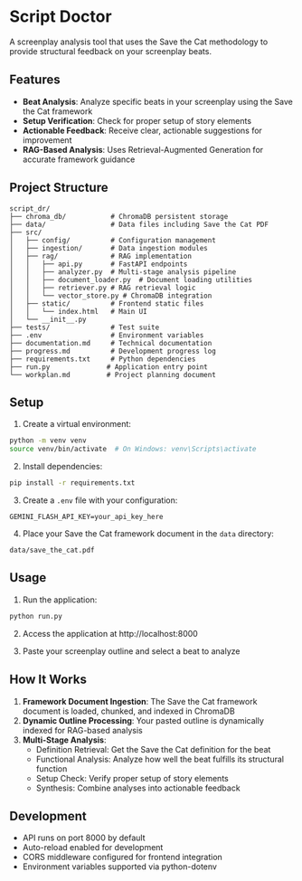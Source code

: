 # Script Doctor

A screenplay analysis tool that uses the Save the Cat methodology to provide structural feedback on your screenplay beats.

## Features

- **Beat Analysis**: Analyze specific beats in your screenplay using the Save the Cat framework
- **Setup Verification**: Check for proper setup of story elements
- **Actionable Feedback**: Receive clear, actionable suggestions for improvement
- **RAG-Based Analysis**: Uses Retrieval-Augmented Generation for accurate framework guidance

## Project Structure

```
script_dr/
├── chroma_db/           # ChromaDB persistent storage
├── data/                # Data files including Save the Cat PDF
├── src/
│   ├── config/          # Configuration management
│   ├── ingestion/       # Data ingestion modules
│   ├── rag/             # RAG implementation
│   │   ├── api.py       # FastAPI endpoints
│   │   ├── analyzer.py  # Multi-stage analysis pipeline
│   │   ├── document_loader.py  # Document loading utilities
│   │   ├── retriever.py # RAG retrieval logic
│   │   └── vector_store.py # ChromaDB integration
│   ├── static/          # Frontend static files
│   │   └── index.html   # Main UI
│   └── __init__.py
├── tests/               # Test suite
├── .env                 # Environment variables
├── documentation.md     # Technical documentation
├── progress.md          # Development progress log
├── requirements.txt     # Python dependencies
├── run.py              # Application entry point
└── workplan.md         # Project planning document
```

## Setup

1. Create a virtual environment:
```bash
python -m venv venv
source venv/bin/activate  # On Windows: venv\Scripts\activate
```

2. Install dependencies:
```bash
pip install -r requirements.txt
```

3. Create a `.env` file with your configuration:
```
GEMINI_FLASH_API_KEY=your_api_key_here
```

4. Place your Save the Cat framework document in the `data` directory:
```
data/save_the_cat.pdf
```

## Usage

1. Run the application:
```bash
python run.py
```

2. Access the application at http://localhost:8000

3. Paste your screenplay outline and select a beat to analyze

## How It Works

1. **Framework Document Ingestion**: The Save the Cat framework document is loaded, chunked, and indexed in ChromaDB
2. **Dynamic Outline Processing**: Your pasted outline is dynamically indexed for RAG-based analysis
3. **Multi-Stage Analysis**:
   - Definition Retrieval: Get the Save the Cat definition for the beat
   - Functional Analysis: Analyze how well the beat fulfills its structural function
   - Setup Check: Verify proper setup of story elements
   - Synthesis: Combine analyses into actionable feedback

## Development

- API runs on port 8000 by default
- Auto-reload enabled for development
- CORS middleware configured for frontend integration
- Environment variables supported via python-dotenv 